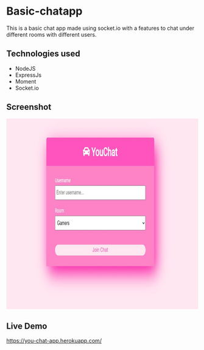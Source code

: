 # Basic-chatapp

This is a basic chat app made using socket.io with a features to chat under different rooms with different users.

## Technologies used

* NodeJS
* ExpressJs
* Moment
* Socket.io

## Screenshot
<img src="ss1.JPG" height=500px>

## Live Demo
https://you-chat-app.herokuapp.com/
